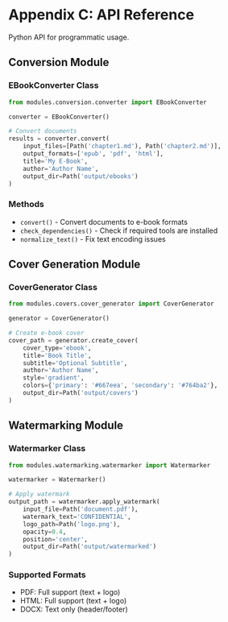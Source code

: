 # Appendix C: API Reference

Python API for programmatic usage.

## Conversion Module

### EBookConverter Class

```python
from modules.conversion.converter import EBookConverter

converter = EBookConverter()

# Convert documents
results = converter.convert(
    input_files=[Path('chapter1.md'), Path('chapter2.md')],
    output_formats=['epub', 'pdf', 'html'],
    title='My E-Book',
    author='Author Name',
    output_dir=Path('output/ebooks')
)
```

### Methods

- `convert()` - Convert documents to e-book formats
- `check_dependencies()` - Check if required tools are installed
- `normalize_text()` - Fix text encoding issues

## Cover Generation Module

### CoverGenerator Class

```python
from modules.covers.cover_generator import CoverGenerator

generator = CoverGenerator()

# Create e-book cover
cover_path = generator.create_cover(
    cover_type='ebook',
    title='Book Title',
    subtitle='Optional Subtitle',
    author='Author Name',
    style='gradient',
    colors={'primary': '#667eea', 'secondary': '#764ba2'},
    output_dir=Path('output/covers')
)
```

## Watermarking Module

### Watermarker Class

```python
from modules.watermarking.watermarker import Watermarker

watermarker = Watermarker()

# Apply watermark
output_path = watermarker.apply_watermark(
    input_file=Path('document.pdf'),
    watermark_text='CONFIDENTIAL',
    logo_path=Path('logo.png'),
    opacity=0.4,
    position='center',
    output_dir=Path('output/watermarked')
)
```

### Supported Formats

- PDF: Full support (text + logo)
- HTML: Full support (text + logo)
- DOCX: Text only (header/footer)

